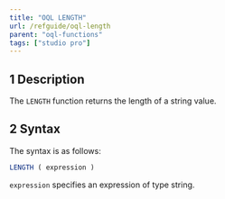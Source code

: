 ```yaml
---
title: "OQL LENGTH"
url: /refguide/oql-length
parent: "oql-functions"
tags: ["studio pro"]
---
```


## 1 Description

The `LENGTH` function returns the length of a string value.

## 2 Syntax

The syntax is as follows:

```sql
LENGTH ( expression )
```

`expression` specifies an expression of type string.
